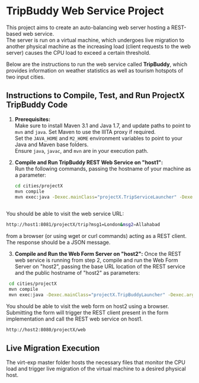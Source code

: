 # TripBuddy Web Service Project

This project aims to create an auto-balancing web server hosting a REST-based web service.  
The server is run on a virtual machine, which undergoes live migration to another physical machine as the increasing load (client requests to the web server) causes the CPU load to exceed a certain threshold.

Below are the instructions to run the web service called **TripBuddy**, which provides information on weather statistics as well as tourism hotspots of two input cities.

## Instructions to Compile, Test, and Run ProjectX TripBuddy Code

1. **Prerequisites:**  
   Make sure to install Maven 3.1 and Java 1.7, and update paths to point to `mvn` and `java`. Set Maven to use the IIITA proxy if required.  
   Set the `JAVA_HOME` and `M2_HOME` environment variables to point to your Java and Maven base folders.  
   Ensure `java`, `javac`, and `mvn` are in your execution path.

2. **Compile and Run TripBuddy REST Web Service on "host1":**  
   Run the following commands, passing the hostname of your machine as a parameter:

   ```bash
   cd cities/projectX
   mvn compile
   mvn exec:java -Dexec.mainClass="projectX.TripServiceLauncher" -Dexec.args="'host1' '8081'"
  
  You should be able to visit the web service URL:

  ```bash
  http://host1:8081/projectX/trip?msg1=London&msg2=Allahabad
  ```
from a browser (or using wget or curl commands) acting as a REST client. The response should be a JSON message.

3. **Compile and Run the Web Form Server on "host2":**
   Once the REST web service is running from step 2, compile and run the Web Form Server on "host2", passing the base URL location of the REST service and the public hostname of "host2" as parameters:
  
  ```bash
   cd cities/projectX
   mvn compile
   mvn exec:java -Dexec.mainClass="projectX.TripBuddyLauncher" -Dexec.args="'http://host1:8081/projectX/' 'host2' '8080'"
```
  You should be able to visit the web form on host2 using a browser. Submitting the form will trigger the REST client present in the form implementation and call the REST web service on host1.
```bash
http://host2:8080/projectX/web
```

## Live Migration Execution
The virt-exp master folder hosts the necessary files that monitor the CPU load and trigger live migration of the virtual machine to a desired physical host.




	
